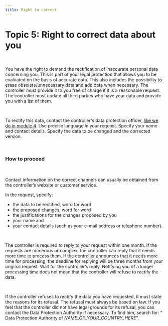 ```yaml
---
title: Right to correct
---
```

# Topic 5: Right to correct data about you

&nbsp;

You have the right to demand the rectification of inaccurate personal data concerning you. This is part of your legal protection that allows you to be evaluated on the basis of accurate data. This also includes the possibility to erase obsolete/unnecessary data and add data when necessary. The controller must provide it to you free of charge if it is a reasonable request. The controller must update all third parties who have your data and provide you with a list of them.

&nbsp;

To rectify this data, contact the controller's data protection officer, [like we do in module 4](https://digirights.github.io/course-in-a-box/modules/module%204/creating-your-sar/). Use precise language in your request. Specify your name and contact details. Specify the data to be changed and the corrected version.

&nbsp;

### How to proceed

&nbsp;

Contact information on the correct channels can usually be obtained from the controller’s website or customer service.

In the request, specify:

- the data to be rectified, word for word
- the proposed changes, word for word
- the justifications for the changes proposed by you
- your name and
- your contact details (such as your e-mail address or telephone number).

&nbsp;

The controller is required to reply to your request within one month. If the requests are numerous or complex, the controller can reply that it needs more time to process them. If the controller announces that it needs more time for processing, the deadline for replying will be three months from your original request. Wait for the controller’s reply. Notifying you of a longer processing time does not mean that the controller will refuse to rectify the data.

&nbsp;

If the controller refuses to rectify the data you have requested, it must state the reasons for its refusal. The refusal must always be based on law. If you feel that the controller did not have legal grounds for its refusal, you can contact the Data Protection Authority if necessary. To find him, search for: “ Data Protection Authority of _NAME_OF_YOUR_COUNTRY_HERE_”.
